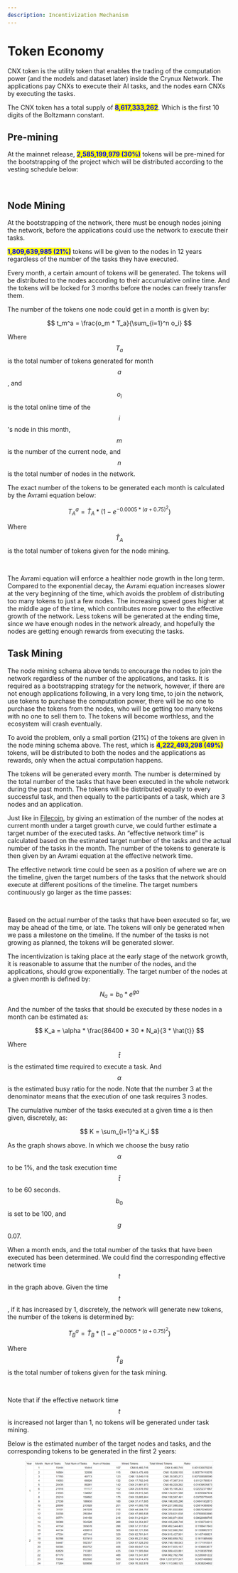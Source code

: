 ```yaml
---
description: Incentivization Mechanism
---
```


# Token Economy

CNX token is the utility token that enables the trading of the computation power (and the models and dataset later) inside the Crynux Network. The applications pay CNXs to execute their AI tasks, and the nodes earn CNXs by executing the tasks.

The CNX token has a total supply of <mark style="color:blue;">**8,617,333,262**</mark>. Which is the first 10 digits of the Boltzmann constant.

## Pre-mining

At the mainnet release, <mark style="color:blue;">**2,585,199,979 (30%)**</mark> tokens will be pre-mined for the bootstrapping of the project which will be distributed according to the vesting schedule below:

<figure><img src="https://lh7-us.googleusercontent.com/mkDZ17Lg3F8ZjkxmUQdNFj0MgOrHwsSjXSxY0m4o-ocXhygOmX4DqRrQ00t7lInIg-SOfTAhu3-kLB9du2ob5vmyFJwKEDXrIbnfHodO5fD_nHSxYoXw6lKUhOQv_zNL9MczPfOY9Aud3Nl4EpsDHpU" alt=""><figcaption></figcaption></figure>

## Node Mining

At the bootstrapping of the network, there must be enough nodes joining the network, before the applications could use the network to execute their tasks.

<mark style="color:blue;">**1,809,639,985 (21%)**</mark> tokens will be given to the nodes in 12 years regardless of the number of the tasks they have executed.

Every month, a certain amount of tokens will be generated. The tokens will be distributed to the nodes according to their accumulative online time. And the tokens will be locked for 3 months before the nodes can freely transfer them.

The number of the tokens one node could get in a month is given by:

$$
t_m^a = \frac{o_m * T_a}{\sum_{i=1}^n o_i}
$$

Where $$T_a$$ is the total number of tokens generated for month $$a$$, and $$o_i$$ is the total online time of the $$i$$'s node in this month, $$m$$ is the number of the current node, and $$n$$ is the total number of nodes in the network.

The exact number of the tokens to be generated each month is calculated by the Avrami equation below:

$$
T_A^a = \hat{T}_A * (1 - e^{-0.0005 * (a + 0.75) ^ 2})
$$

Where $$\hat{T}_A$$ is the total number of tokens given for the node mining.

<figure><img src="https://lh7-us.googleusercontent.com/IIAT27cWiHzSbG3zy8Ia1kPnhNsMhMjyB0lr-DZJidzCnwwh4STjmTNdR6RAWIRh26O3FOAo83CPZ9TRtrzmn49fUYYf7bF72-Pdh-qYosCYtWSxLCK_ghvvCklaUEH-yqby0QaeCe-FIBoFQLSIahw" alt=""><figcaption></figcaption></figure>

The Avrami equation will enforce a healthier node growth in the long term. Compared to the exponential decay, the Avrami equation increases slower at the very beginning of the time, which avoids the problem of distributing too many tokens to just a few nodes. The increasing speed goes higher at the middle age of the time, which contributes more power to the effective growth of the network. Less tokens will be generated at the ending time, since we have enough nodes in the network already, and hopefully the nodes are getting enough rewards from executing the tasks.

## Task Mining

The node mining schema above tends to encourage the nodes to join the network regardless of the number of the applications, and tasks. It is required as a bootstrapping strategy for the network, however, if there are not enough applications following, in a very long time, to join the network, use tokens to purchase the computation power, there will be no one to purchase the tokens from the nodes, who will be getting too many tokens with no one to sell them to. The tokens will become worthless, and the ecosystem will crash eventually.

To avoid the problem, only a small portion (21%) of the tokens are given in the node mining schema above. The rest, which is <mark style="color:blue;">**4,222,493,298 (49%)**</mark> tokens, will be distributed to both the nodes and the applications as rewards, only when the actual computation happens.

The tokens will be generated every month. The number is determined by the total number of the tasks that have been executed in the whole network during the past month. The tokens will be distributed equally to every successful task, and then equally to the participants of a task, which are 3 nodes and an application.

Just like in [Filecoin](https://spec.filecoin.io/#section-systems.filecoin\_token.block\_reward\_minting.baseline-minting), by giving an estimation of the number of the nodes at current month under a target growth curve, we could further estimate a target number of the executed tasks. An “effective network time” is calculated based on the estimated target number of the tasks and the actual number of the tasks in the month. The number of the tokens to generate is then given by an Avrami equation at the effective network time.

The effective network time could be seen as a position of where we are on the timeline, given the target numbers of the tasks that the network should execute at different positions of the timeline. The target numbers continuously go larger as the time passes:

<figure><img src="https://lh7-us.googleusercontent.com/0D3mpSd8QyYQpkhw9B5Vrl0doqQRzzjJ-KvLFIFrfSBqlSJ8Ojm204oP7zEutF0a4mHDvbtdpGAul9kpQYatLLjOYRudyuwD_2EnpXPDOJ8DLymLisN_J5m7KyU5fTsg5yZWsWpzltfCOISpQ0e6s-U" alt=""><figcaption></figcaption></figure>

Based on the actual number of the tasks that have been executed so far, we may be ahead of the time, or late. The tokens will only be generated when we pass a milestone on the timeline. If the number of the tasks is not growing as planned, the tokens will be generated slower.

The incentivization is taking place at the early stage of the network growth, it is reasonable to assume that the number of the nodes, and the applications, should grow exponentially. The target number of the nodes at a given month is defined by:

$$
N_a = b_0 * e ^ {ga}
$$

And the number of the tasks that should be executed by these nodes in a month can be estimated as:

$$
K_a = \alpha * \frac{86400 * 30 * N_a}{3 * \hat{t}}
$$

Where $$\hat{t}$$ is the estimated time required to execute a task. And $$\alpha$$ is the estimated busy ratio for the node. Note that the number 3 at the denominator means that the execution of one task requires 3 nodes.

The cumulative number of the tasks executed at a given time a is then given, discretely, as:

$$
K = \sum_{i=1}^a K_i
$$

As the graph shows above. In which we choose the busy ratio $$\alpha$$ to be 1%, and the task execution time $$\hat{t}$$ to be 60 seconds. $$b_0$$ is set to be 100, and $$g$$ 0.07.

When a month ends, and the total number of the tasks that have been executed has been determined. We could find the corresponding effective network time $$t$$ in the graph above. Given the time $$t$$, if it has increased by 1, discretely, the network will generate new tokens, the number of the tokens is determined by:

$$
T_B^a = \hat{T}_B * (1 - e^{-0.0005 * (a + 0.75) ^ 2})
$$

Where $$\hat{T}_B$$ is the total number of tokens given for the task mining.

<figure><img src="https://lh7-us.googleusercontent.com/ONSPkhA3w7NjMdqh9MpQ0IRcKnVF79oxIhXSxcq_tPzNwAhenpJuUtJwV0JmXgqXkPo5l47PUmgY31673uiVdUAXlHp23eXlzTZOaLvBoWXXfv9IRxm0rSnOxzrDTJZlNTVeCUe8-nimYZh_M4dLC2Y" alt=""><figcaption></figcaption></figure>

Note that if the effective network time $$t$$ is increased not larger than 1, no tokens will be generated under task mining.

Below is the estimated number of the target nodes and tasks, and the corresponding tokens to be generated in the first 2 years:

<figure><img src="../.gitbook/assets/81a7b42034d594fd313f774af829968.png" alt=""><figcaption></figcaption></figure>
